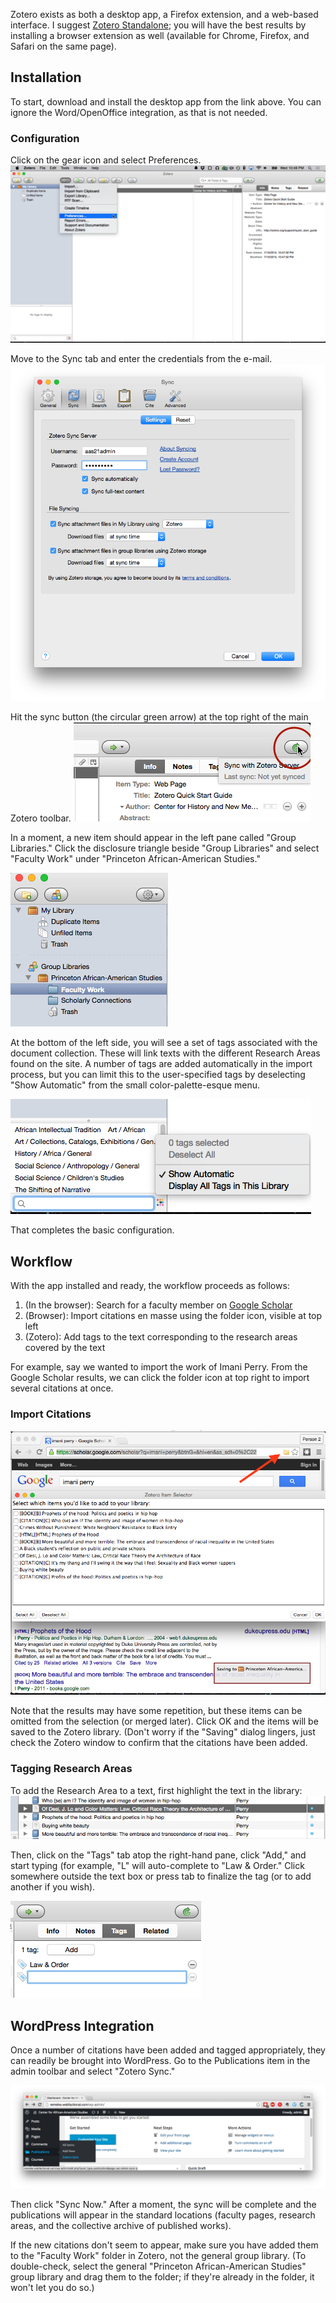 Zotero exists as both a desktop app, a Firefox extension, and a web-based interface. I suggest [Zotero Standalone](https://www.zotero.org/download/); you will have the best results by installing a browser extension as well (available for Chrome, Firefox, and Safari on the same page).

## Installation

To start, download and install the desktop app from the link above. You can ignore the Word/OpenOffice integration, as that is not needed.

### Configuration

Click on the gear icon and select Preferences.
![Preferences](1-preferences.png)

Move to the Sync tab and enter the credentials from the e-mail.
![User account](2-account.png)

Hit the sync button (the circular green arrow) at the top right of the main Zotero toolbar.
![Sync](3-sync.png)

In a moment, a new item should appear in the left pane called "Group Libraries." Click the disclosure triangle beside "Group Libraries" and select "Faculty Work" under "Princeton African-American Studies."

![Faculty Work](4-facultywork.png)

At the bottom of the left side, you will see a set of tags associated with the document collection. These will link texts with the different Research Areas found on the site. A number of tags are added automatically in the import process, but you can limit this to the user-specified tags by deselecting "Show Automatic" from the small color-palette-esque menu.

![Show only user tags](5-usertags.png)

That completes the basic configuration.

## Workflow

With the app installed and ready, the workflow proceeds as follows:

1. (In the browser): Search for a faculty member on [Google Scholar](http://scholar.google.com)
2. (Browser): Import citations en masse using the folder icon, visible at top left
3. (Zotero): Add tags to the text corresponding to the research areas covered by the text

For example, say we wanted to import the work of Imani Perry. From the Google Scholar results, we can click the folder icon at top right to import several citations at once.

### Import Citations
![Saving from Google Scholar](6-google.png)

Note that the results may have some repetition, but these items can be omitted from the selection (or merged later). Click OK and the items will be saved to the Zotero library. (Don't worry if the "Saving" dialog lingers, just check the Zotero window to confirm that the citations have been added.

### Tagging Research Areas
To add the Research Area to a text, first highlight the text in the library:
![Highlighted text](7-perry.png)

Then, click on the "Tags" tab atop the right-hand pane, click "Add," and start typing (for example, "L" will auto-complete to "Law & Order." Click somewhere outside the text box or press tab to finalize the tag (or to add another if you wish).

![Tags](8-tags.png)

## WordPress Integration

Once a number of citations have been added and tagged appropriately, they can readily be brought into WordPress. Go to the Publications item in the admin toolbar and select "Zotero Sync."

![Highlighted text](9-wp.png)

Then click "Sync Now." After a moment, the sync will be complete and the publications will appear in the standard locations (faculty pages, research areas, and the collective archive of published works).

If the new citations don't seem to appear, make sure you have added them to the "Faculty Work" folder in Zotero, not the general group library. (To double-check, select the general "Princeton African-American Studies" group library and drag them to the folder; if they're already in the folder, it won't let you do so.)